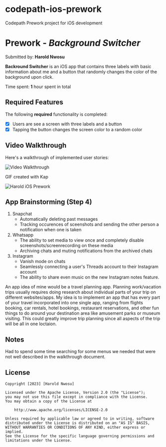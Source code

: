 # codepath-ios-prework
Codepath Prework project for iOS development

# Prework - *Background Switcher*

Submitted by: **Harold Nwosu**

**Backround Switcher** is an iOS app that contains three labels with basic information about me and a button that randomly changes the color of the background upon click. 

Time spent: **1** hour spent in total

## Required Features

The following **required** functionality is completed:

- [x] Users are see a screen with three labels and a button
- [x] Tapping the button changes the screen color to a random color
 
## Video Walkthrough

Here's a walkthrough of implemented user stories:

<img src='http://i.imgur.com/link/to/your/gif/file.gif' title='Video Walkthrough' width='' alt='Video Walkthrough' />

GIF created with Kap 
<!-- Recommended tools:
[Kap](https://getkap.co/) for macOS
[ScreenToGif](https://www.screentogif.com/) for Windows
[peek](https://github.com/phw/peek) for Linux. -->
![Harold iOS Prework](https://github.com/harrynwosu/codepath-ios-prework/assets/92546242/00d089f3-80d4-4363-8cb0-53ab959dfc79)


## App Brainstorming (Step 4)
1. Snapchat
   - Automatically deleting past messages
   - Tracking occurences of sceenshots and sending the other person a notification when one is taken
2. Whatsapp
   - The ability to set media to view once and completely disable screenshots/screenrecording on these media
   - Archiving chats and muting notifications from the archived chats
3. Instagram
   - Vanish mode on chats
   - Seamlessly connecting a user's Threads account to their Instagram account
   - The ability to share even music on the new Instagram notes feature.

An app idea of mine would be a travel planning app. Planning work/vacation trips usually requires doing research about individual parts of your trip on different websites/apps. My idea is to implement an app that has every part of your travel incorporated into one single app, ranging from flights booking, car rentals, hotel bookings, restaurant reservations, and other fun things to do around your destination area like amusement parks or museum visiting. This could greatly improve trip planning since all aspects of the trip will be all in one loctaion.

## Notes

Had to spend some time searching for some menus we needed that were not well described in the walkthrough document.

## License

    Copyright [2023] [Harold Nwosu]

    Licensed under the Apache License, Version 2.0 (the "License");
    you may not use this file except in compliance with the License.
    You may obtain a copy of the License at

        http://www.apache.org/licenses/LICENSE-2.0

    Unless required by applicable law or agreed to in writing, software
    distributed under the License is distributed on an "AS IS" BASIS,
    WITHOUT WARRANTIES OR CONDITIONS OF ANY KIND, either express or implied.
    See the License for the specific language governing permissions and
    limitations under the License.

